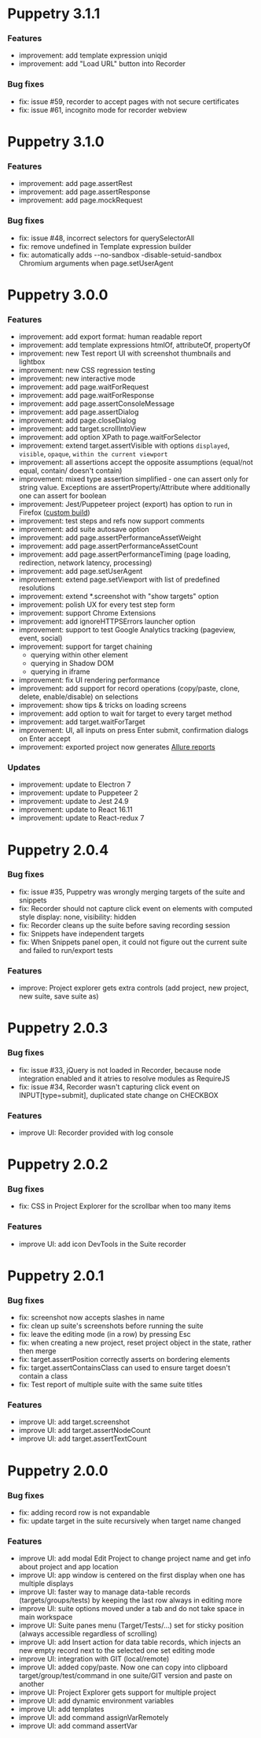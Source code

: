 # Puppetry 3.1.1

### Features
- improvement: add template expression uniqid
- improvement: add "Load URL" button into Recorder

### Bug fixes
- fix: issue #59, recorder to accept pages with not secure certificates
- fix: issue #61, incognito mode for recorder webview

# Puppetry 3.1.0

### Features
- improvement: add page.assertRest
- improvement: add page.assertResponse
- improvement: add page.mockRequest

### Bug fixes
- fix: issue #48, incorrect selectors for querySelectorAll
- fix: remove undefined in Template expression builder
- fix: automatically adds --no-sandbox -disable-setuid-sandbox Chromium arguments when page.setUserAgent

# Puppetry 3.0.0

### Features
- improvement: add export format: human readable report
- improvement: add template expressions htmlOf, attributeOf, propertyOf
- improvement: new Test report UI with screenshot thumbnails and lightbox
- improvement: new CSS regression testing
- improvement: new interactive mode
- improvement: add page.waitForRequest
- improvement: add page.waitForResponse
- improvement: add page.assertConsoleMessage
- improvement: add page.assertDialog
- improvement: add page.closeDialog
- improvement: add target.scrollIntoView
- improvement: add option XPath to page.waitForSelector
- improvement: extend target.assertVisible with options `displayed`, `visible`, `opaque`, `within the current viewport`
- improvement: all assertions accept the opposite assumptions (equal/not equal, contain/ doesn't contain)
- improvement: mixed type assertion simplified - one can assert only for string value. Exceptions are assertProperty/Attribute where additionally one can assert for boolean
- improvement: Jest/Puppeteer project (export) has option to run in Firefox ([custom build](https://www.npmjs.com/package/puppeteer-firefox))
- improvement: test steps and refs now support comments
- improvement: add suite autosave option
- improvement: add page.assertPerformanceAssetWeight
- improvement: add page.assertPerformanceAssetCount
- improvement: add page.assertPerformanceTiming (page loading, redirection, network latency, processing)
- improvement: add page.setUserAgent
- improvement: extend page.setViewport with list of predefined resolutions
- improvement: extend *.screenshot with "show targets" option
- improvement: polish UX for every test step form
- improvement: support Chrome Extensions
- improvement: add ignoreHTTPSErrors launcher option
- improvement: support to test Google Analytics tracking (pageview, event, social)
- improvement: support for target chaining
  - querying within other element
  - querying in Shadow DOM
  - querying in iframe
- improvement: fix UI rendering performance
- improvement: add support for record operations (copy/paste, clone, delete, enable/disable) on selections
- improvement: show tips & tricks on loading screens
- improvement: add option to wait for target to every target method
- improvement: add target.waitForTarget
- improvement: UI, all inputs on press Enter submit, confirmation dialogs on Enter accept
- improvement: exported project now generates [Allure reports](http://allure.qatools.ru/)

### Updates

- improvement: update to Electron 7
- improvement: update to Puppeteer 2
- improvement: update to Jest 24.9
- improvement: update to React 16.11
- improvement: update to React-redux 7

# Puppetry 2.0.4

### Bug fixes
- fix: issue #35, Puppetry was wrongly merging targets of the suite and snippets
- fix: Recorder should not capture click event on elements with computed style display: none, visibility: hidden
- fix: Recorder cleans up the suite before saving recording session
- fix: Snippets have independent targets
- fix: When Snippets panel open, it could not figure out the current suite and failed to run/export tests

### Features
- improve: Project explorer gets extra controls (add project, new project, new suite, save suite as)

# Puppetry 2.0.3

### Bug fixes
- fix: issue #33, jQuery is not loaded in Recorder, because node integration enabled and it atries to resolve modules as RequireJS
- fix: issue #34, Recorder wasn't capturing click event on INPUT[type=submit], duplicated state change on CHECKBOX

### Features
- improve UI: Recorder provided with log console

# Puppetry 2.0.2

### Bug fixes
- fix: CSS in Project Explorer for the scrollbar when too many items

### Features
- improve UI: add icon DevTools in the Suite recorder

# Puppetry 2.0.1

### Bug fixes
- fix: screenshot now accepts slashes in name
- fix: clean up suite's screenshots before running the suite
- fix: leave the editing mode (in a row) by pressing Esc
- fix: when creating a new project, reset project object in the state, rather then merge
- fix: target.assertPosition correctly asserts on bordering elements
- fix: target.assertContainsClass can used to ensure target doesn't contain a class
- fix: Test report of multiple suite with the same suite titles

### Features
- improve UI: add target.screenshot
- improve UI: add target.assertNodeCount
- improve UI: add target.assertTextCount

# Puppetry 2.0.0

### Bug fixes
- fix: adding record row is not expandable
- fix: update target in the suite recursively when target name changed

### Features
- improve UI: add modal Edit Project to change project name and get info about project and app location
- improve UI: app window is centered on the first display when one has multiple displays
- improve UI: faster way to manage data-table records (targets/groups/tests) by keeping the last row always in editing more
- improve UI: suite options moved under a tab and do not take space in main workspace
- improve UI: Suite panes menu (Target/Tests/...) set for sticky position (always accessible regardless of scrolling)
- improve UI: add Insert action for data table records, which injects an new empty record next to the selected one set editing mode
- improve UI: integration with GIT (local/remote)
- improve UI: added copy/paste. Now one can copy into clipboard target/group/test/command in one suite/GIT version and paste on another
- improve UI: Project Explorer gets support for multiple project
- improve UI: add dynamic environment variables
- improve UI: add templates
- improve UI: add command assignVarRemotely
- improve UI: add command assertVar
